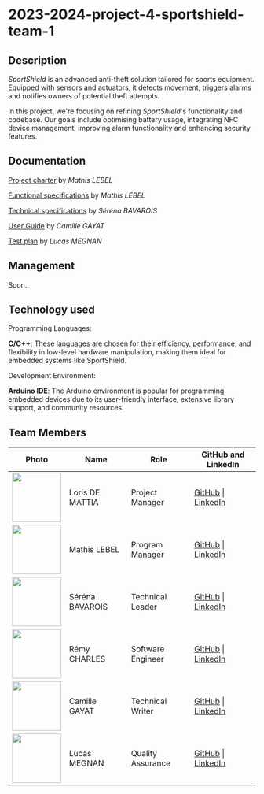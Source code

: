 # 2023-2024-project-4-sportshield-team-1
## Description

*SportShield* is an advanced anti-theft solution tailored for sports equipment. Equipped with sensors and actuators, it detects movement, triggers alarms and notifies owners of potential theft attempts.

In this project, we're focusing on refining *SportShield*'s functionality and codebase. Our goals include optimising battery usage, integrating NFC device management, improving alarm functionality and enhancing security features.

## Documentation

[Project charter](link) by *Mathis LEBEL*

[Functional specifications](link) by *Mathis LEBEL*

[Technical specifications](link) by *Séréna BAVAROIS*

[User Guide](link) by *Camille GAYAT*

[Test plan](link) by *Lucas MEGNAN*


## Management

Soon..

## Technology used

Programming Languages:

**C/C++**: These languages are chosen for their efficiency, performance, and flexibility in low-level hardware manipulation, making them ideal for embedded systems like SportShield.

Development Environment:

**Arduino IDE**: The Arduino environment is popular for programming embedded devices due to its user-friendly interface, extensive library support, and community resources.

## Team Members

| **Photo** | **Name** | **Role** | **GitHub and LinkedIn** |
|---|---|---|---|
| <img src="https://avatars.githubusercontent.com/u/146005121?v=4" width="100" >| Loris DE MATTIA | Project Manager | [GitHub](https://github.com/Loriisss) \| [LinkedIn](https://www.linkedin.com/in/loris-demattia-a27125293/) |
| <img src="https://avatars.githubusercontent.com/u/145991354?v=4" width="100"> | Mathis LEBEL | Program Manager | [GitHub](https://github.com/mathislebel) \| [LinkedIn](https://www.linkedin.com/in/mathis-lebel-429114293/) |
| <img src="https://avatars.githubusercontent.com/u/145995847?v=4" width="100"> | Séréna BAVAROIS | Technical Leader | [GitHub](https://github.com/NanaChocolat) \| [LinkedIn](https://www.linkedin.com/in/s%C3%A9r%C3%A9na-bavarois-619975218/)|
| <img src="https://avatars.githubusercontent.com/u/100137905?v=4" width="100"> | Rémy CHARLES | Software Engineer | [GitHub](https://github.com/RemyCHARLES) \| [LinkedIn](https://www.linkedin.com/in/r%C3%A9my-charles-2a8960232/) |
| <img src="https://avatars.githubusercontent.com/u/145991254?v=4" width="100"> | Camille GAYAT | Technical Writer | [GitHub](https://github.com/CamilleGayat) \| [LinkedIn](https://www.linkedin.com/in/camille-g-a89114293/) |
| <img src="https://avatars.githubusercontent.com/u/145991204?v=4" width="100"> | Lucas MEGNAN | Quality Assurance | [GitHub](https://github.com/LucasMegnan) \| [LinkedIn](https://www.linkedin.com/in/lucas-megnan/) |
